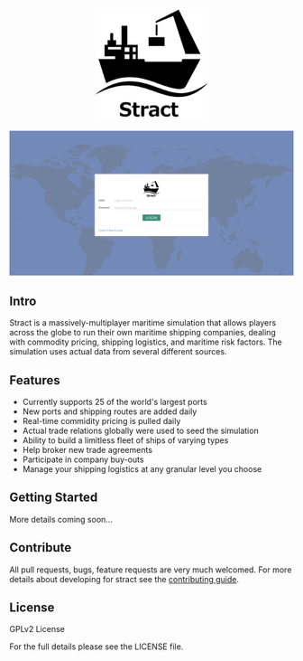 <p align="center"><img width="200"src="https://raw.githubusercontent.com/Svjard/stract/master/public/assets/images/logo.png"></p>

![Login Page Screenshot](https://raw.githubusercontent.com/Svjard/stract/master/uploads/login-screenshot.png)

## Intro

Stract is a massively-multiplayer maritime simulation that allows players across the globe to run their own maritime
shipping companies, dealing with commodity pricing, shipping logistics, and maritime risk factors. The simulation uses
actual data from several different sources.

## Features

 * Currently supports 25 of the world's largest ports
 * New ports and shipping routes are added daily
 * Real-time commidity pricing is pulled daily
 * Actual trade relations globally were used to seed the simulation
 * Ability to build a limitless fleet of ships of varying types
 * Help broker new trade agreements
 * Participate in company buy-outs
 * Manage your shipping logistics at any granular level you choose

## Getting Started

More details coming soon...

## Contribute

All pull requests, bugs, feature requests are very much welcomed. For more details
about developing for stract see the [contributing guide](./CONTRIBUTING.md).

## License

GPLv2 License

For the full details please see the LICENSE file.
